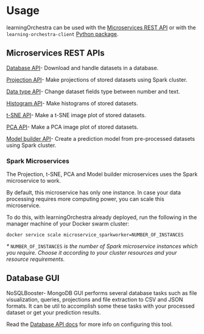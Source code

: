# Usage

learningOrchestra can be used with the [Microservices REST API](#microservices-rest-apis) or with the `learning-orchestra-client` [Python package](https://pypi.org/project/learning-orchestra-client/).

## Microservices REST APIs

[Database API](https://learningorchestra.github.io/learningOrchestra-docs/database-api/)- Download and handle datasets in a database.

[Projection API](https://learningorchestra.github.io/learningOrchestra-docs/projection-api/)- Make projections of stored datasets using Spark cluster.

[Data type API](https://learningorchestra.github.io/learningOrchestra-docs/datatype-api/)- Change dataset fields type between number and text.

[Histogram API](https://learningorchestra.github.io/learningOrchestra-docs/histogram-api/)- Make histograms of stored datasets.

[t-SNE API](https://learningorchestra.github.io/learningOrchestra-docs/t-sne-api/)- Make a t-SNE image plot of stored datasets.

[PCA API](https://learningorchestra.github.io/learningOrchestra-docs/pca-api/)- Make a PCA image plot of stored datasets.

[Model builder API](https://learningorchestra.github.io/learningOrchestra-docs/modelbuilder-api/)- Create a prediction model from pre-processed datasets using Spark cluster.

### Spark Microservices

The Projection, t-SNE, PCA and Model builder microservices uses the Spark microservice to work.

By default, this microservice has only one instance. In case your data processing requires more computing power, you can scale this microservice.

To do this, with learningOrchestra already deployed, run the following in the manager machine of your Docker swarm cluster:

`docker service scale microservice_sparkworker=NUMBER_OF_INSTANCES`

*\** `NUMBER_OF_INSTANCES` *is the number of Spark microservice instances which you require. Choose it according to your cluster resources and your resource requirements.*

## Database GUI

NoSQLBooster- MongoDB GUI performs several database tasks such as file visualization, queries, projections and file extraction to CSV and JSON formats. 
It can be util to accomplish some these tasks with your processed dataset or get your prediction results.

Read the [Database API docs](https://learningorchestra.github.io/learningOrchestra-docs/database-api/) for more info on configuring this tool.
